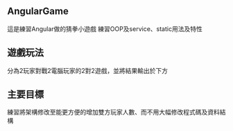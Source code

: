 ## AngularGame
這是練習Angular做的猜拳小遊戲 練習OOP及service、static用法及特性
## 遊戲玩法
分為2玩家對戰2電腦玩家的2對2遊戲，並將結果輸出於下方
## 主要目標
練習將架構修改至能更方便的增加雙方玩家人數、而不用大幅修改程式碼及資料結構
